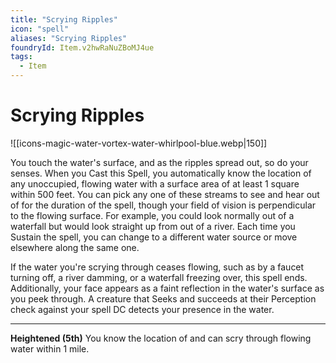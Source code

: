 ```yaml
---
title: "Scrying Ripples"
icon: "spell"
aliases: "Scrying Ripples"
foundryId: Item.v2hwRaNuZBoMJ4ue
tags:
  - Item
---
```


# Scrying Ripples
![[icons-magic-water-vortex-water-whirlpool-blue.webp|150]]

You touch the water's surface, and as the ripples spread out, so do your senses. When you Cast this Spell, you automatically know the location of any unoccupied, flowing water with a surface area of at least 1 square within 500 feet. You can pick any one of these streams to see and hear out of for the duration of the spell, though your field of vision is perpendicular to the flowing surface. For example, you could look normally out of a waterfall but would look straight up from out of a river. Each time you Sustain the spell, you can change to a different water source or move elsewhere along the same one.

If the water you're scrying through ceases flowing, such as by a faucet turning off, a river damming, or a waterfall freezing over, this spell ends. Additionally, your face appears as a faint reflection in the water's surface as you peek through. A creature that Seeks and succeeds at their Perception check against your spell DC detects your presence in the water.

* * *

**Heightened (5th)** You know the location of and can scry through flowing water within 1 mile.
